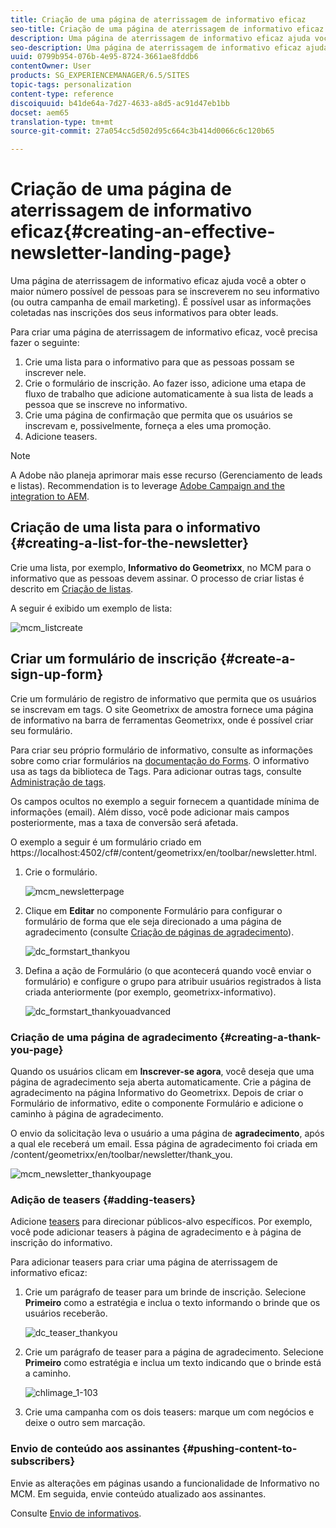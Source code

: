 ```yaml
---
title: Criação de uma página de aterrissagem de informativo eficaz
seo-title: Criação de uma página de aterrissagem de informativo eficaz
description: Uma página de aterrissagem de informativo eficaz ajuda você a obter o maior número possível de pessoas para se inscreverem no seu informativo (ou outra campanha de email marketing). É possível usar as informações coletadas nas inscrições dos seus informativos para obter leads.
seo-description: Uma página de aterrissagem de informativo eficaz ajuda você a obter o maior número possível de pessoas para se inscreverem no seu informativo (ou outra campanha de email marketing). É possível usar as informações coletadas nas inscrições dos seus informativos para obter leads.
uuid: 0799b954-076b-4e95-8724-3661ae8fddb6
contentOwner: User
products: SG_EXPERIENCEMANAGER/6.5/SITES
topic-tags: personalization
content-type: reference
discoiquuid: b41de64a-7d27-4633-a8d5-ac91d47eb1bb
docset: aem65
translation-type: tm+mt
source-git-commit: 27a054cc5d502d95c664c3b414d0066c6c120b65

---
```



# Criação de uma página de aterrissagem de informativo eficaz{#creating-an-effective-newsletter-landing-page}

Uma página de aterrissagem de informativo eficaz ajuda você a obter o maior número possível de pessoas para se inscreverem no seu informativo (ou outra campanha de email marketing). É possível usar as informações coletadas nas inscrições dos seus informativos para obter leads.

Para criar uma página de aterrissagem de informativo eficaz, você precisa fazer o seguinte:

1. Crie uma lista para o informativo para que as pessoas possam se inscrever nele.
1. Crie o formulário de inscrição. Ao fazer isso, adicione uma etapa de fluxo de trabalho que adicione automaticamente à sua lista de leads a pessoa que se inscreve no informativo.
1. Crie uma página de confirmação que permita que os usuários se inscrevam e, possivelmente, forneça a eles uma promoção.
1. Adicione teasers.

>[!NOTE]
>
>A Adobe não planeja aprimorar mais esse recurso (Gerenciamento de leads e listas).
>Recommendation is to leverage [Adobe Campaign and the integration to AEM](/help/sites-administering/campaign.md).

## Criação de uma lista para o informativo {#creating-a-list-for-the-newsletter}

Crie uma lista, por exemplo, **Informativo do Geometrixx**, no MCM para o informativo que as pessoas devem assinar. O processo de criar listas é descrito em [Criação de listas](/help/sites-classic-ui-authoring/classic-personalization-campaigns.md#creatingnewlists).

A seguir é exibido um exemplo de lista:

![mcm_listcreate](assets/mcm_listcreate.png)

## Criar um formulário de inscrição {#create-a-sign-up-form}

Crie um formulário de registro de informativo que permita que os usuários se inscrevam em tags. O site Geometrixx de amostra fornece uma página de informativo na barra de ferramentas Geometrixx, onde é possível criar seu formulário.

Para criar seu próprio formulário de informativo, consulte as informações sobre como criar formulários na [documentação do Forms](/help/sites-authoring/default-components.md#form). O informativo usa as tags da biblioteca de Tags. Para adicionar outras tags, consulte [Administração de tags](/help/sites-authoring/tags.md#tagadministration).

Os campos ocultos no exemplo a seguir fornecem a quantidade mínima de informações (email). Além disso, você pode adicionar mais campos posteriormente, mas a taxa de conversão será afetada.

O exemplo a seguir é um formulário criado em https://localhost:4502/cf#/content/geometrixx/en/toolbar/newsletter.html.

1. Crie o formulário.

   ![mcm_newsletterpage](assets/mcm_newsletterpage.png)

1. Clique em **Editar** no componente Formulário para configurar o formulário de forma que ele seja direcionado a uma página de agradecimento (consulte [Criação de páginas de agradecimento](#creating-a-thank-you-page)).

   ![dc_formstart_thankyou](assets/dc_formstart_thankyou.png)

1. Defina a ação de Formulário (o que acontecerá quando você enviar o formulário) e configure o grupo para atribuir usuários registrados à lista criada anteriormente (por exemplo, geometrixx-informativo).

   ![dc_formstart_thankyouadvanced](assets/dc_formstart_thankyouadvanced.png)

### Criação de uma página de agradecimento {#creating-a-thank-you-page}

Quando os usuários clicam em **Inscrever-se agora**, você deseja que uma página de agradecimento seja aberta automaticamente. Crie a página de agradecimento na página Informativo do Geometrixx. Depois de criar o Formulário de informativo, edite o componente Formulário e adicione o caminho à página de agradecimento.

O envio da solicitação leva o usuário a uma página de **agradecimento**, após a qual ele receberá um email. Essa página de agradecimento foi criada em /content/geometrixx/en/toolbar/newsletter/thank_you.

![mcm_newsletter_thankyoupage](assets/mcm_newsletter_thankyoupage.png)

### Adição de teasers {#adding-teasers}

Adicione [teasers](/help/sites-classic-ui-authoring/classic-personalization-campaigns.md#teasers) para direcionar públicos-alvo específicos. Por exemplo, você pode adicionar teasers à página de agradecimento e à página de inscrição do informativo.

Para adicionar teasers para criar uma página de aterrissagem de informativo eficaz:

1. Crie um parágrafo de teaser para um brinde de inscrição. Selecione **Primeiro** como a estratégia e inclua o texto informando o brinde que os usuários receberão.

   ![dc_teaser_thankyou](assets/dc_teaser_thankyou.png)

1. Crie um parágrafo de teaser para a página de agradecimento. Selecione **Primeiro** como estratégia e inclua um texto indicando que o brinde está a caminho.

   ![chlimage_1-103](assets/chlimage_1-103.png)

1. Crie uma campanha com os dois teasers: marque um com negócios e deixe o outro sem marcação.

### Envio de conteúdo aos assinantes {#pushing-content-to-subscribers}

Envie as alterações em páginas usando a funcionalidade de Informativo no MCM. Em seguida, envie conteúdo atualizado aos assinantes.

Consulte [Envio de informativos](/help/sites-classic-ui-authoring/classic-personalization-campaigns.md#newsletters).
